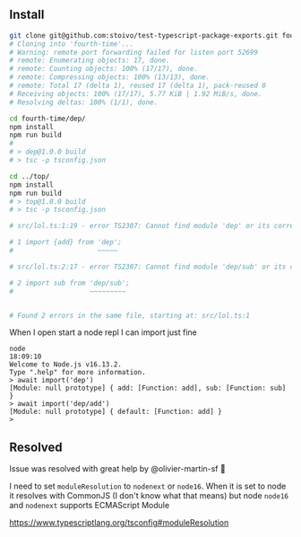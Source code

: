 ## Install

```bash
git clone git@github.com:stoivo/test-typescript-package-exports.git fourth-time
# Cloning into 'fourth-time'...
# Warning: remote port forwarding failed for listen port 52699
# remote: Enumerating objects: 17, done.
# remote: Counting objects: 100% (17/17), done.
# remote: Compressing objects: 100% (13/13), done.
# remote: Total 17 (delta 1), reused 17 (delta 1), pack-reused 0
# Receiving objects: 100% (17/17), 5.77 KiB | 1.92 MiB/s, done.
# Resolving deltas: 100% (1/1), done.

cd fourth-time/dep/
npm install
npm run build
#
# > dep@1.0.0 build
# > tsc -p tsconfig.json

cd ../top/
npm install
npm run build
# > top@1.0.0 build
# > tsc -p tsconfig.json

# src/lol.ts:1:19 - error TS2307: Cannot find module 'dep' or its corresponding type declarations.

# 1 import {add} from 'dep';
#                     ~~~~~

# src/lol.ts:2:17 - error TS2307: Cannot find module 'dep/sub' or its corresponding type declarations.

# 2 import sub from 'dep/sub';
#                   ~~~~~~~~~


# Found 2 errors in the same file, starting at: src/lol.ts:1
````

When I open start a node repl I can import just fine
```
node                                                                                                                       18:09:10
Welcome to Node.js v16.13.2.
Type ".help" for more information.
> await import('dep')
[Module: null prototype] { add: [Function: add], sub: [Function: sub] }
> await import('dep/add')
[Module: null prototype] { default: [Function: add] }
>
```

## Resolved

Issue was resolved with great help by @olivier-martin-sf 👏

I need to set `moduleResolution` to `nodenext` or `node16`. When it is set to node it resolves with CommonJS (I don't know what that means) but node `node16` and `nodenext` supports ECMAScript Module

https://www.typescriptlang.org/tsconfig#moduleResolution
